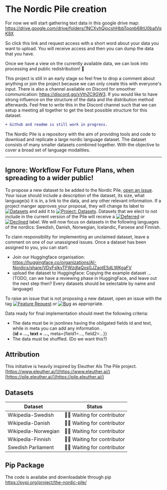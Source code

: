 
# The Nordic Pile creation    

For now we will start gathering text data in this google drive map:
https://drive.google.com/drive/folders/1NCXyhQjocshHbbTponb68tU0baIVqK8X

So click this link and request access with a short word about your data you want to upload. You will receive access and then you can dump the data that you have.

Once we have a view on the currently available data, we can look into processing and public redistribution! :rocket:

This project is still in an early stage so feel free to drop a comment about anything or join the project because we can only create this with everyone's input. There is also a channel available on Discord for smoother communication: https://discord.gg/xVthZC9GW3. If you would like to have strong influence on the structure of the data and the distribution method afterwards. Feel free to write this in the Discord channel such that we can setup a meeting all together to get the best possible structure for this dataset.

```diff
+ Github and readme is still work in progress.
```

The Nordic Pile is a repository with the aim of providing tools and code to download and
replicate a large nordic language dataset. The dataset consists of many smaller datasets combined together.
With the objective to cover a broad set of language modalities.

---
## Ignore: Workflow For Future Plans, when spreading to a wider public!
To propose a new dataset to be added to the Nordic Pile, [open an issue](https://github.com/AI-Nordics/the-nordic-pile/issues/new).
Your issue should include a description of the dataset, its size, what language(s) it is in, 
a link to the data, and any other relevant information. If a project manger approves your proposal, 
they will change its label to [![Datasets](https://img.shields.io/github/labels/EleutherAI/The-Pile/Dataset)](https://github.com/AI-Nordics/the-nordic-pile/labels/Dataset) and add it to [![Project: Datasets](https://img.shields.io/badge/Project-Datasets-lightgrey)](https://github.com/AI-Nordics/the-nordic-pile/projects/1). Datasets that we elect to not include in the current version of the Pile will receive a [![Deferred](https://img.shields.io/github/labels/EleutherAI/The-Pile/Deferred%20to%20v2)](https://github.com/AI-Nordics/the-nordic-pile/labels/Deferred%20to%20v2) or [![Declined](https://img.shields.io/github/labels/EleutherAI/The-Pile/Declined)](https://github.com/AI-Nordics/the-nordic-pile/labels/Declined) 
label. We will now focus on datasets in the following languages of the nordics: Swedish, Danish, Norwegian, Icelandic, Faroese and Finnish.

To claim responsibility for implementing an unclaimed dataset, 
leave a comment on one of our unassigned issues. Once a dataset 
has been assigned to you, you can start:
- Join our Huggingface organisation: https://huggingface.co/organizations/AI-Nordics/share/VDyFslkvTFWzdlaQxsGJZaotESdLWKgaFV
- upload the dataset to Huggingface: Copying the example dataset ... (TODO, can we have a reviewing phase in HuggingFace, and leave out the next step then? Every datasets should be selectable by name and language)


To raise an issue that is not proposing a new dataset, 
open an issue with the tag [![Feature Request](https://img.shields.io/github/labels/EleutherAI/The-Pile/Feature%20Request)](https://github.com/EleutherAI/The-Pile/labels/Feature%20Request) or [![Bug](https://img.shields.io/github/labels/EleutherAI/The-Pile/Bug)](https://github.com/ekgren/the-nordic-pile/labels/Bug) as appropriate.

Data ready for final implementation should meet the following criteria:

- The data must be in jsonlines having the obligated fields id and text, while in meta you can add any information .<br />
 {**id = ..., text = ...,** meta={field1=..., field2=...}}
- The data must be shuffled. (Do we want this?)

## Attribution
This initiative is heavily inspired by Eleuther AIs The Pile project.  
[https://www.eleuther.ai/](https://www.eleuther.ai/)  
[https://pile.eleuther.ai/](https://pile.eleuther.ai/)  

## Datasets
| Dataset      | Status |
| ----------- | ----------- |
| Wikipedia-Swedish      | 🙋‍♀️ Waiting for contributor      |
| Wikipedia-Danish      | 🙋‍♀️ Waiting for contributor      |
| Wikipedia-Norwegian      | 🙋‍♀️ Waiting for contributor     |
| Wikipedia-Finnish      | 🙋‍♀️ Waiting for contributor       |
| Swedish Parliament   | 🙋‍♀️ Waiting for contributor        |

## Pip Package
The code is availabe and downloadable through pip
https://pypi.org/project/the-nordic-pile/